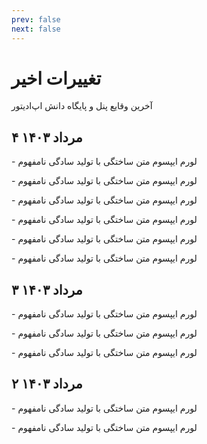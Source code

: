 ```yaml
---
prev: false
next: false
---
```

# تغییرات اخیر
آخرین وقایع پنل و پایگاه دانش اپ‌ادیتور

۴ مرداد ۱۴۰۳ <Badge type="info" text="پنل" />
 ----

<Badge type="tip" text="ویژگی جدید" />

\- لورم ایپسوم متن ساختگی با تولید سادگی نامفهوم

\- لورم ایپسوم متن ساختگی با تولید سادگی نامفهوم

\- لورم ایپسوم متن ساختگی با تولید سادگی نامفهوم

<Badge type="warning" text="بهبود عملکرد" />

\- لورم ایپسوم متن ساختگی با تولید سادگی نامفهوم

\- لورم ایپسوم متن ساختگی با تولید سادگی نامفهوم

<Badge type="danger" text="رفع باگ" />

\- لورم ایپسوم متن ساختگی با تولید سادگی نامفهوم

۳ مرداد ۱۴۰۳ <Badge type="info" text="پایگاه دانش" />
 ----

<Badge type="tip" text="ویژگی جدید" />

\- لورم ایپسوم متن ساختگی با تولید سادگی نامفهوم

\- لورم ایپسوم متن ساختگی با تولید سادگی نامفهوم

<Badge type="warning" text="بهبود عملکرد" />

\- لورم ایپسوم متن ساختگی با تولید سادگی نامفهوم

۲ مرداد ۱۴۰۳ <Badge type="info" text="پایگاه دانش" />
 ----

<Badge type="tip" text="ویژگی جدید" />

\- لورم ایپسوم متن ساختگی با تولید سادگی نامفهوم

\- لورم ایپسوم متن ساختگی با تولید سادگی نامفهوم

<Badge type="warning" text="بهبود عملکرد" />